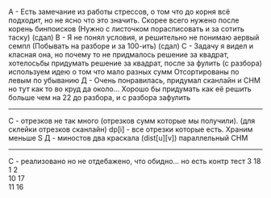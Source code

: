 А - Есть замечание из работы стрессов, о том что до корня всё подходит, но не ясно что это значить. Скорее всего нужено после корень бинпоисков (Нужно с листочком порасписовать и за сотить таску) (сдал)
В - Я не понял условия, и решительно не понимаю аервый семпл (Побывать на разборе и за 100-ить) (сдал)
С - Задачу я видел и класная она, но почему то не придмалось решение за квадрат, хотелосьбы придумать решение за квадрат, после за фулить (с разбора) используем идею о том что мало разных сумм
Отсортированы по левым по убыванию 
Д - Очень понравилась, придумал сканлайн и СНМ но тут как то во круд да около... Хорошо бы придумать как её решить больше чем на 22 до разбора, и с разбора зафулить

---
С - отрезков не так много (отрезков сумм которые мы получили). (для склейки отрезков сканлайн) dp[i] - все отрезки которые есть. Храним меньше S
Д - миностов два краскала (dist[u][v]) параллельный СНМ

---
C - реализовано но не отдебажено, что обидно... но есть контр тест
3 18  
1 2  
10 17  
11 16